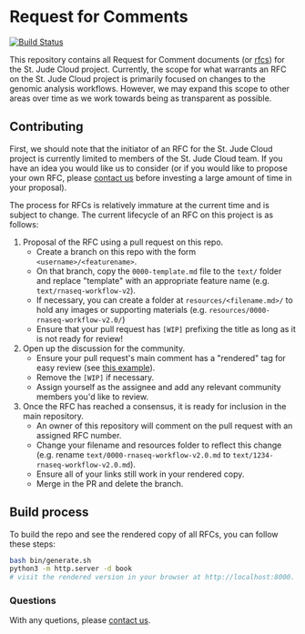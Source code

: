 # Request for Comments

[![Build Status](https://travis-ci.org/stjudecloud/rfcs.svg?branch=master)](https://travis-ci.org/stjudecloud/rfcs)

This repository contains all Request for Comment documents (or [rfcs][rfcs]) for the St. Jude Cloud project. Currently, the scope for what warrants an RFC on the St. Jude Cloud project is primarily focused on changes to the genomic analysis workflows. However, we may expand this scope to other areas over time as we work towards being as transparent as possible.

## Contributing

First, we should note that the initiator of an RFC for the St. Jude Cloud project is currently limited to members of the St. Jude Cloud team. If you have an idea you would like us to consider (or if you would like to propose your own RFC, please [contact us][contact] before investing a large amount of time in your proposal).

The process for RFCs is relatively immature at the current time and is subject to change. The current lifecycle of an RFC on this project is as follows:

1. Proposal of the RFC using a pull request on this repo.
   * Create a branch on this repo with the form `<username>/<featurename>`.
   * On that branch, copy the `0000-template.md` file to the `text/` folder and replace "template" with an appropriate feature name (e.g. `text/rnaseq-workflow-v2`).
   * If necessary, you can create a folder at `resources/<filename.md>/` to hold any images or supporting materials (e.g. `resources/0000-rnaseq-workflow-v2.0/`) 
   * Ensure that your pull request has `[WIP]` prefixing the title as long as it is not ready for review!
2. Open up the discussion for the community.
   * Ensure your pull request's main comment has a "rendered" tag for easy review (see [this example](https://github.com/stjudecloud/rfcs/pull/1)).
   * Remove the `[WIP]` if necessary.
   * Assign yourself as the assignee and add any relevant community members you'd like to review.
3. Once the RFC has reached a consensus, it is ready for inclusion in the main repository.
   * An owner of this repository will comment on the pull request with an assigned RFC number.
   * Change your filename and resources folder to reflect this change (e.g. rename `text/0000-rnaseq-workflow-v2.0.md` to `text/1234-rnaseq-workflow-v2.0.md`).
   * Ensure all of your links still work in your rendered copy.
   * Merge in the PR and delete the branch.

## Build process

To build the repo and see the rendered copy of all RFCs, you can follow these steps:

```bash
bash bin/generate.sh
python3 -m http.server -d book
# visit the rendered version in your browser at http://localhost:8000.
```

### Questions

With any quetions, please [contact us][contact].

[rfcs]: https://en.wikipedia.org/wiki/Request_for_Comments
[contact]: mailto:support@stjude.cloud
